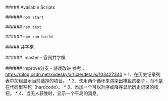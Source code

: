 ##### Available Scripts

###### `npm start`

###### `npm test`

###### `npm run build`

##### 井字棋

######  master - 官网井字棋

###### improve分支 - 游戏改进
参考：https://blog.csdn.net/xxdesky/article/details/103427340
* 1、在历史记录列表中加粗显示当前选择的项目。
* 2、使用两个循环来渲染出棋盘的格子，而不是在代码里写死（hardcode）。
* 3、添加一个可以升序或降序显示历史记录的按钮。
* 4、当无人获胜时，显示一个平局的消息。


